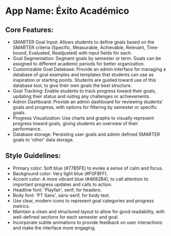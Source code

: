 # **App Name**: Éxito Académico

## Core Features:

- SMARTER Goal Input: Allows students to define goals based on the SMARTER criteria (Specific, Measurable, Achievable, Relevant, Time-bound, Evaluated, Readjusted) with input fields for each.
- Goal Segmentation: Segment goals by semester or term. Goals can be assigned to different academic periods for better organization.
- Customizable Goal Database: Provide an admin interface for managing a database of goal examples and templates that students can use as inspiration or starting points. Students are guided toward use of this database tool, to give their own goals the best structure.
- Goal Tracking: Enable students to track progress toward their goals, updating their status and noting any challenges or achievements.
- Admin Dashboard: Provide an admin dashboard for reviewing students' goals and progress, with options for filtering by semester or specific goals.
- Progress Visualization: Use charts and graphs to visually represent progress toward goals, giving students an overview of their performance.
- Database storage: Persisting user goals and admin defined SMARTER goals to 'other' data storage.

## Style Guidelines:

- Primary color: Soft blue (#77B5FE) to evoke a sense of calm and focus.
- Background color: Very light blue (#F0F8FF).
- Accent color: A more vibrant blue (#4682B4), to call attention to important progress updates and calls to action.
- Headline font: 'Playfair', serif, for headers.
- Body font: 'PT Sans', sans-serif, for body text.
- Use clear, modern icons to represent goal categories and progress metrics.
- Maintain a clean and structured layout to allow for good readability, with well-defined sections for each semester and goal.
- Incorporate subtle animations to provide feedback on user interactions and make the interface more engaging.